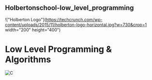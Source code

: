 ## Holbertonschool-low_level_programming

!["Holberton Logo"](https://techcrunch.com/wp-content/uploads/2015/11/holberton-logo-horizontal.jpg?w=730&crop=1 width="200" height="400")

# Low Level Programming & Algorithms

![C](https://github.com/yook00627/holbertonschool-low_level_programming/blob/master/c-programming.png)

